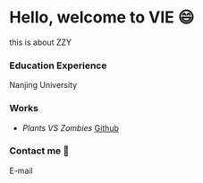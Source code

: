 # Hello, welcome to VIE :smile:
this is about ZZY
### Education Experience
Nanjing University
### Works
* *Plants VS Zombies* [Github](https://vie-serendipity.github.io/vie-serendipity.io)

### Contact me :e-mail:
E-mail 
